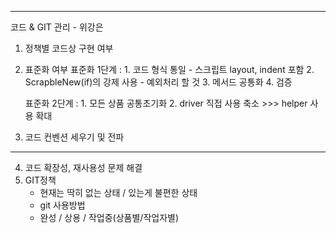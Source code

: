 
---



코드 & GIT 관리 - 위강은


1. 정책별 코드상 구현 여부
2. 표준화 여부
	표준화 1단계 : 
		1. 코드 형식 통일 - 스크립트 layout, indent 포함
		2. ScrapbleNew(if)의 강제 사용 - 예외처리 할 것
		3. 메서드 공통화
		4. 검증
	
	표준화 2단계 :
		1. 모든 상품 공통초기화
		2. driver 직접 사용 축소 >>> helper 사용 확대

3. 코드 컨벤션 세우기 및 전파

---
4. 코드 확장성, 재사용성 문제 해결
5. GIT정책 
	- 현재는 딱히 없는 상태 / 있는게 불편한 상태
	- git 사용방법
	- 완성 / 상용 / 작업중(상품별/작업자별)
